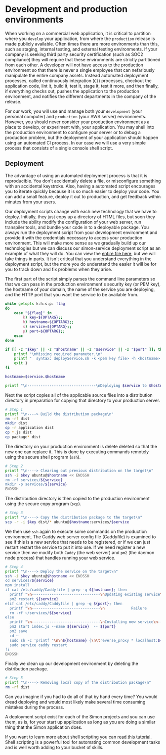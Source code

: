 # Development and production environments

When working on a commercial web application, it is critical to partition where you `develop` your application, from where the `production` release is made publicly available. Often times there are more environments than this, such as staging, internal testing, and external testing environments. If your company is seeking third party security certification (such as SOC2 compliance) they will require that these environments are strictly partitioned from each other. A developer will not have access to the production environment so that there is never a single employee that can nefariously manipulate the entire company assets. Instead automated deployment processes, called continuously integration (`CI`) processes, checkout the application code, lint it, build it, test it, stage it, test it more, and then finally, if everything checks out, pushes the application to the production environment, and notifies the different departments in the company of the release.

For our work, you will use and manage both your `development` (your personal computer) and `production` (your AWS server) environments. However, you should never consider your production environment as a place to develop, or experiment with, your application. You may shell into the production environment to configure your server or to debug a production problem, but the deployment of your application should happen using an automated CI process. In our case we will use a very simple process that consists of a single console shell script.

## Deployment

The advantage of using an automated deployment process is that it is reproducible. You don't accidentally delete a file, or misconfigure something with an accidental keystroke. Also, having a automated script encourages you to iterate quickly because it is so much easier to deploy your code. You can add a small feature, deploy it out to production, and get feedback within minutes from your users.

Our deployment scripts change with each new technology that we have to deploy. Initially, they just copy up a directory of HTML files, but soon they include the ability modify the configuration of your web server, run transpiler tools, and bundle your code in to a deployable package. You always run the deployment script from your development environment and provide it with the credentials necessary to access your production environment. This will make more sense as we gradually build up our technologies but we can discuss our simon-service deployment script as an example of what they will do. You can view the [entire file here](https://github.com/webprogramming260/simon-service/blob/main/deployService.sh), but we will take things in parts. It isn't critical that you understand everything in the deployment script, but the more you do understand the easier it will be for you to track down and fix problems when they arise.

The first part of the script simply parses the command line parameters so that we can pass in the production environment's security key (or PEM key), the hostname of your domain, the name of the service you are deploying, and the HTTP port that you want the service to be available from.

```sh
while getopts k:h:s:p: flag
do
    case "${flag}" in
        k) key=${OPTARG};;
        h) hostname=${OPTARG};;
        s) service=${OPTARG};;
        p) port=${OPTARG};;
    esac
done

if [[ -z "$key" || -z "$hostname" || -z "$service" || -z "$port" ]]; then
    printf "\nMissing required parameter.\n"
    printf "  syntax: deployService.sh -k <pem key file> -h <hostname> -s <service> -p <port>\n\n"
    exit 1
fi

hostname=$service.$hostname

printf "\n-------------------------------\nDeploying $service to $hostname on internal port $port with $key\n-------------------------------\n"
```

Next the script copies all of the applicable source files into a distribution directory in preparation for copying that directory to your production server.

```sh
# Step 1
printf "\n----> Build the distribution package\n"
rm -rf dist
mkdir dist
cp -r application dist
cp *.js dist
cp package* dist
```

The directory on your production environment is delete deleted so that the new one can replace it. This is done by executing commands remotely using the secure shell program (`ssh`).

```sh
# Step 2
printf "\n----> Clearing out previous distribution on the target\n"
ssh -i $key ubuntu@$hostname << ENDSSH
rm -rf services/${service}
mkdir -p services/${service}
ENDSSH
```

The distribution directory is then copied to the production environment using the secure copy program (`scp`).

```sh
# Step 3
printf "\n----> Copy the distribution package to the target\n"
scp -r -i $key dist/* ubuntu@$hostname:services/$service
```

We then use `ssh` again to execute some commands on the production environment. The Caddy web server config file (Caddyfile) is examined to see if this is a new service that needs to be registered, or if we can just restart restart the service to put it into use. If we need register a new service then we modify both `Caddy` (the web server) and `pm2` (the daemon node process) that handles running your web service.

```sh
# Step 4
printf "\n----> Deploy the service on the target\n"
ssh -i $key ubuntu@$hostname << ENDSSH
cd services/${service}
npm install
if cat /etc/caddy/Caddyfile | grep -q ${hostname}; then
  printf "\n-------------------------------\nUpdating existing service\n-------------------------------\n"
  pm2 restart ${service}
elif cat /etc/caddy/Caddyfile | grep -q ${port}; then
  printf "\n-------------------------------\n            Failure             \nExisting service already using port ${port}\n-------------------------------\n"
  rm -rf ~/services/${service}
else
  printf "\n-------------------------------\nInstalling new service\n-------------------------------\n"
  pm2 start index.js --name ${service}  -- ${port}
  pm2 save
  cd ~
  sudo sh -c 'printf "\n\n${hostname} {\n\treverse_proxy * localhost:${port}\n}\n" >> Caddyfile'
  sudo service caddy restart
fi
ENDSSH
```

Finally we clean up our development environment by deleting the distribution package.

```sh
# Step 5
printf "\n----> Removing local copy of the distribution package\n"
rm -rf dist
```

Can you imagine if you had to do all of that by hand every time? You would dread deploying and would most likely make several time consuming mistakes during the process.

A deployment script exist for each of the Simon projects and you can use them, as is, for your start up application as long as you are doing a similar thing that the Simon application does.

If you want to learn more about shell scripting you can [read this tutorial](https://ryanstutorials.net/bash-scripting-tutorial/bash-script.php). Shell scripting is a powerful tool for automating common development tasks and is well worth adding to your bucket of skills.
